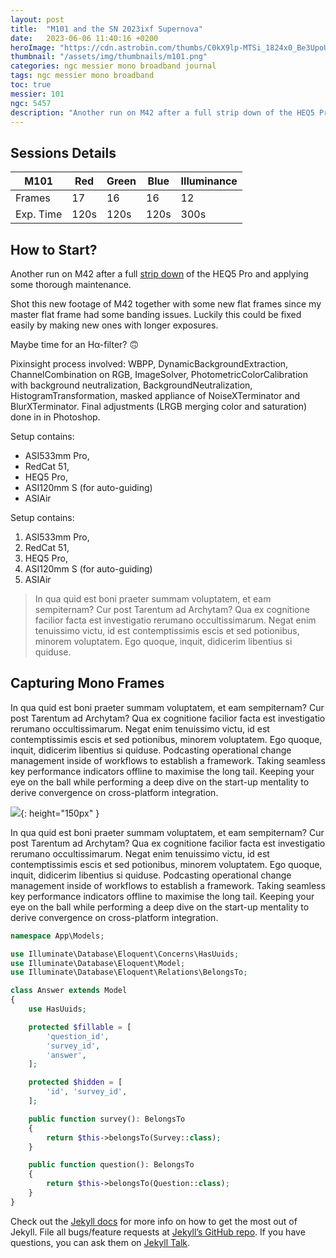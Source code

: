 ```yaml
---
layout: post
title:  "M101 and the SN 2023ixf Supernova"
date:   2023-06-06 11:40:16 +0200
heroImage: "https://cdn.astrobin.com/thumbs/C0kX9lp-MTSi_1824x0_Be3UpoUG.jpg"
thumbnail: "/assets/img/thumbnails/m101.png"
categories: ngc messier mono broadband journal
tags: ngc messier mono broadband
toc: true
messier: 101
ngc: 5457
description: "Another run on M42 after a full strip down of the HEQ5 Pro and applying some thorough maintenance. Shot this new footage of M42 together with some new flat frames since my master flat frame had some banding issues. Luckily this could be fixed easily by making new ones with longer exposures."
---
```


## Sessions Details

| M101      | Red  | Green | Blue | Illuminance |
|-----------|------|-------|------|-------------|
| Frames    | 17   | 16    | 16   | 12          |
| Exp. Time | 120s | 120s  | 120s | 300s        |

## How to Start?
Another run on M42 after a full [strip down](/stripdown) of the HEQ5 Pro and applying some thorough maintenance.


Shot this new footage of M42 together with some new flat frames since my master flat frame had some banding issues. Luckily this could be fixed easily by making new ones with longer exposures.

Maybe time for an Hα-filter? 🙃

Pixinsight process involved: WBPP, DynamicBackgroundExtraction, ChannelCombination on RGB, ImageSolver, PhotometricColorCalibration with background neutralization, BackgroundNeutralization, HistogramTransformation, masked appliance of NoiseXTerminator and BlurXTerminator. Final adjustments (LRGB merging color and saturation) done in in Photoshop.

Setup contains:
- ASI533mm Pro,
- RedCat 51,
- HEQ5 Pro,
- ASI120mm S (for auto-guiding)
- ASIAir

Setup contains:
1. ASI533mm Pro,
2. RedCat 51,
3. HEQ5 Pro,
4. ASI120mm S (for auto-guiding)
5. ASIAir

> In qua quid est boni praeter summam voluptatem, et eam sempiternam? Cur post Tarentum ad Archytam? Qua ex cognitione facilior facta est investigatio rerumano occultissimarum. Negat enim tenuissimo victu, id est contemptissimis escis et sed potionibus, minorem voluptatem. Ego quoque, inquit, didicerim libentius si quiduse.

## Capturing Mono Frames
In qua quid est boni praeter summam voluptatem, et eam sempiternam? Cur post Tarentum ad Archytam? Qua ex cognitione facilior facta est investigatio rerumano occultissimarum. Negat enim tenuissimo victu, id est contemptissimis escis et sed potionibus, minorem voluptatem. Ego quoque, inquit, didicerim libentius si quiduse.
Podcasting operational change management inside of workflows to establish a framework. Taking seamless key performance indicators offline to maximise the long tail. Keeping your eye on the ball while performing a deep dive on the start-up mentality to derive convergence on cross-platform integration.

![](https://cdn.astrobin.com/thumbs/JjVb2CgRk8_N_16536x0_5zBUdnFz.png){: height="150px" }

In qua quid est boni praeter summam voluptatem, et eam sempiternam? Cur post Tarentum ad Archytam? Qua ex cognitione facilior facta est investigatio rerumano occultissimarum. Negat enim tenuissimo victu, id est contemptissimis escis et sed potionibus, minorem voluptatem. Ego quoque, inquit, didicerim libentius si quiduse.
Podcasting operational change management inside of workflows to establish a framework. Taking seamless key performance indicators offline to maximise the long tail. Keeping your eye on the ball while performing a deep dive on the start-up mentality to derive convergence on cross-platform integration.

```php
namespace App\Models;

use Illuminate\Database\Eloquent\Concerns\HasUuids;
use Illuminate\Database\Eloquent\Model;
use Illuminate\Database\Eloquent\Relations\BelongsTo;

class Answer extends Model
{
    use HasUuids;

    protected $fillable = [
        'question_id',
        'survey_id',
        'answer',
    ];

    protected $hidden = [
        'id', 'survey_id',
    ];

    public function survey(): BelongsTo
    {
        return $this->belongsTo(Survey::class);
    }

    public function question(): BelongsTo
    {
        return $this->belongsTo(Question::class);
    }
}
```

Check out the [Jekyll docs][jekyll-docs] for more info on how to get the most out of Jekyll. File all bugs/feature requests at [Jekyll’s GitHub repo][jekyll-gh]. If you have questions, you can ask them on [Jekyll Talk][jekyll-talk].


[jekyll-docs]: https://jekyllrb.com/docs/home
[jekyll-gh]:   https://github.com/jekyll/jekyll
[jekyll-talk]: https://talk.jekyllrb.com/
